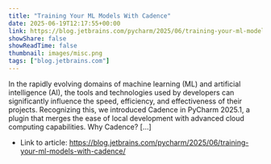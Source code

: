 ```yaml
---
title: "Training Your ML Models With Cadence"
date: 2025-06-19T12:17:55+00:00
link: https://blog.jetbrains.com/pycharm/2025/06/training-your-ml-models-with-cadence/
showShare: false
showReadTime: false
thumbnail: images/misc.png
tags: ["blog.jetbrains.com"]
---
```

In the rapidly evolving domains of machine learning (ML) and artificial intelligence (AI), the tools and technologies used by developers can significantly influence the speed, efficiency, and effectiveness of their projects. Recognizing this, we introduced Cadence in PyCharm 2025.1, a plugin that merges the ease of local development with advanced cloud computing capabilities. Why Cadence? […]

- Link to article: https://blog.jetbrains.com/pycharm/2025/06/training-your-ml-models-with-cadence/